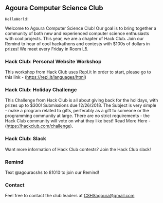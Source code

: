 ## Agoura Computer Science Club
`HelloWorld!`

Welcome to Agoura Computer Science Club!
Our goal is to bring together a community of both new and experienced computer science enthusiasts with cool projects.
This year, we are a chapter of Hack Club. Join our Remind to hear of cool hackathons and contests with $100s of dollars in prizes!
We meet every Friday in Room L5.

### Hack Club: Personal Website Workshop
This workshop from Hack Club uses Repl.it
In order to start, please go to this link - (https://repl.it/languages/html)

### Hack Club: Holiday Challenge
This Challenge from Hack Club is all about giving back for the holidays, with prizes up to $300!
Submissions due 12/26/2018.
The Subject is very simple - make a program related to gifts, perferably as a gift to someone or the programming community at large.
There are no strict requirements - the Hack Club community will vote on what they like best!
Read More Here - (https://hackclub.com/challenge).

### Hack Club: Slack
Want more information of Hack Club contests? Join the Hack Club slack!

### Remind
Text @agouracshs to 81010 to join our Remind!

### Contact
Feel free to contact the club leaders at CSHSagoura@gmail.com
